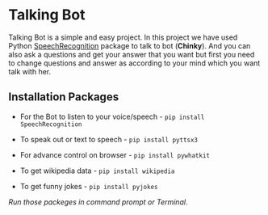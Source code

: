 # Talking Bot
Talking Bot is a simple and easy project. In this project we have used Python [SpeechRecognition](https://pypi.org/project/SpeechRecognition/ "LCO") package to talk to bot (**Chinky**).
And you can also ask a questions and get your answer that you want but first you need to change questions and answer as according to your mind which you want talk with her.

## Installation Packages

* For the Bot to listen to your voice/speech - `pip install SpeechRecognition` 

* To speak out or text to speech - `pip install pyttsx3` 

* For advance control on browser - `pip install pywhatkit` 

* To get wikipedia data - `pip install wikipedia` 

* To get funny jokes - `pip install pyjokes` 

_Run those packeges in command prompt or Terminal_.
